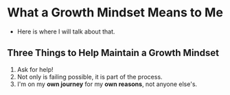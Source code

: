 # What a Growth Mindset Means to Me

- Here is where I will talk about that. 

## Three Things to Help Maintain a Growth Mindset

1. Ask for help!  
2. Not only is failing possible, it is part of the process.
3. I'm on my **own journey** for my **own reasons**, not anyone else's.
